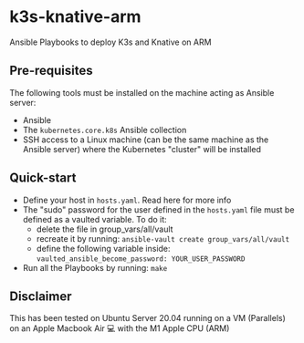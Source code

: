# k3s-knative-arm

Ansible Playbooks to deploy K3s and Knative on ARM

## Pre-requisites

The following tools must be installed on the machine acting as Ansible server:

- Ansible
- The `kubernetes.core.k8s` Ansible collection
- SSH access to a Linux machine (can be the same machine as the Ansible server) where the Kubernetes "cluster" will be installed

## Quick-start

- Define your host in `hosts.yaml`. Read here for more info
- The "sudo" password for the user defined in the `hosts.yaml` file must be defined as a vaulted variable. To do it:
  - delete the file in group_vars/all/vault
  - recreate it by running: `ansible-vault create group_vars/all/vault`
  - define the following variable inside: `vaulted_ansible_become_password: YOUR_USER_PASSWORD`
- Run all the Playbooks by running: `make`

## Disclaimer

This has been tested on Ubuntu Server 20.04 running on a VM (Parallels) on an Apple Macbook Air 💻 with the M1 Apple CPU (ARM)
